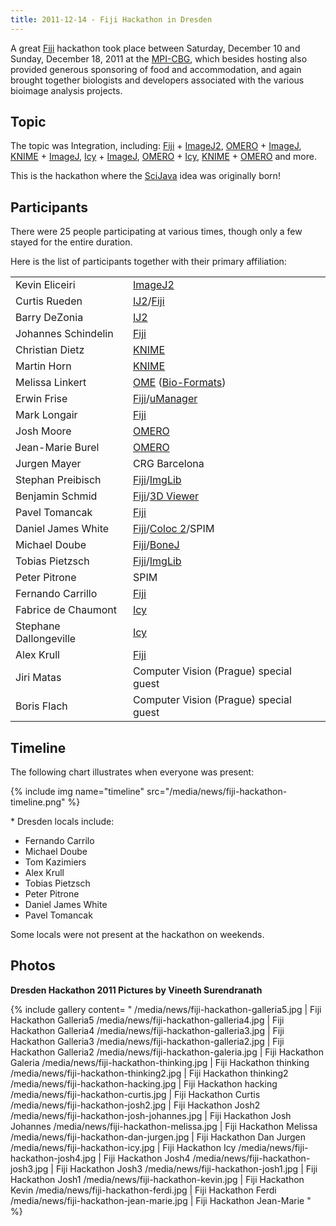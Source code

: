 ```yaml
---
title: 2011-12-14 - Fiji Hackathon in Dresden
---
```


A great [Fiji](/software/fiji) hackathon took place between Saturday, December 10 and Sunday, December 18, 2011 at the [MPI-CBG](http://www.mpi-cbg.de/), which besides hosting also provided generous sponsoring of food and accommodation, and again brought together biologists and developers associated with the various bioimage analysis projects.

## Topic

The topic was Integration, including: [Fiji](/software/fiji) + [ImageJ2](/software/imagej2), [OMERO](/software/omero) + [ImageJ](/software/imagej), [KNIME](/software/knime) + [ImageJ](/software/imagej), [Icy](/software/icy) + [ImageJ](/software/imagej), [OMERO](/software/omero) + [Icy](/software/icy), [KNIME](/software/knime) + [OMERO](/software/omero) and more.

This is the hackathon where the [SciJava](/libs/scijava) idea was originally born!

## Participants

There were 25 people participating at various times, though only a few stayed for the entire duration.

Here is the list of participants together with their primary affiliation:

|                        |                                                              |
|------------------------|--------------------------------------------------------------|
| Kevin Eliceiri         | [ImageJ2](/software/imagej2)                                 |
| Curtis Rueden          | [IJ2](/software/imagej2)/[Fiji](/software/fiji)              |
| Barry DeZonia          | [IJ2](/software/imagej2)                                     |
| Johannes Schindelin    | [Fiji](/software/fiji)                                       |
| Christian Dietz        | [KNIME](/software/knime)                                     |
| Martin Horn            | [KNIME](/software/knime)                                     |
| Melissa Linkert        | [OME](/software/omero) ([Bio-Formats](/formats/bio-formats)) |
| Erwin Frise            | [Fiji](/software/fiji)/[uManager](/software/micro-manager)   |
| Mark Longair           | [Fiji](/software/fiji)                                       |
| Josh Moore             | [OMERO](/software/omero)                                     |
| Jean-Marie Burel       | [OMERO](/software/omero)                                     |
| Jurgen Mayer           | CRG Barcelona                                                |
| Stephan Preibisch      | [Fiji](/software/fiji)/[ImgLib](/libs/imglib1)               |
| Benjamin Schmid        | [Fiji](/software/fiji)/[3D Viewer](/plugins/3d-viewer)       |
| Pavel Tomancak         | [Fiji](/software/fiji)                                       |
| Daniel James White     | [Fiji](/software/fiji)/[Coloc 2](/plugins/coloc-2)/SPIM      |
| Michael Doube          | [Fiji](/software/fiji)/[BoneJ](/plugins/bonej)               |
| Tobias Pietzsch        | [Fiji](/software/fiji)/[ImgLib](/libs/imglib1)               |
| Peter Pitrone          | SPIM                                                         |
| Fernando Carrillo      | [Fiji](/software/fiji)                                       |
| Fabrice de Chaumont    | [Icy](/software/icy)                                         |
| Stephane Dallongeville | [Icy](/software/icy)                                         |
| Alex Krull             | [Fiji](/software/fiji)                                       |
| Jiri Matas             | Computer Vision (Prague) special guest                       |
| Boris Flach            | Computer Vision (Prague) special guest                       |

## Timeline

The following chart illustrates when everyone was present:

{% include img name="timeline" src="/media/news/fiji-hackathon-timeline.png" %}

<!-- The above img is the timeline rendered by MediaWiki. Original data (as converted) follows.

<timeline> Preset = TimeHorizontal\_AutoPlaceBars\_UnitYear

ImageSize = width:500

Colors =

 id:c01 value:blue
 id:c02 value:red
 id:c03 value:green
 id:c04 value:black
 id:c05 value:magenta
 id:c06 value:teal
 id:c07 value:yelloworange
 id:c08 value:skyblue
 id:c09 value:claret
 id:c10 value:oceanblue
 id:c11 value:purple
 id:c12 value:powderblue
 id:c13 value:coral
 id:c14 value:redorange
 id:c15 value:kelleygreen
 id:c16 value:orange
 id:c17 value:lightpurple
 id:c18 value:tan2
 id:gridLine value:gray(0.5)
 id:gridCanvas value:gray(0.8)

BackgroundColors = canvas:gridCanvas

Period = from:9 till:19

ScaleMajor = unit:year increment:1 start:9 grid:white

LineData =

 at:9 color:gridLine layer:back width:0.5
 at:10 color:gridLine layer:back width:0.5
 at:11 color:gridLine layer:back width:0.5
 at:12 color:gridLine layer:back width:0.5
 at:13 color:gridLine layer:back width:0.5
 at:14 color:gridLine layer:back width:0.5
 at:15 color:gridLine layer:back width:0.5
 at:16 color:gridLine layer:back width:0.5
 at:17 color:gridLine layer:back width:0.5
 at:18 color:gridLine layer:back width:0.5
 at:19 color:gridLine layer:back width:0.5

BarData=

 barset:Hackers

PlotData=

 width:15 
 fontsize:M
 textcolor:white
 align:left 
 anchor:from 
 shift:(4,-4) 
 color:black

 barSet:Hackers
 color:c01 from:13 till:18 text:"Kevin Eliceiri"
 color:c02 from:12 till:18 text:"Erwin Frise"
 color:c03 from:12 till:15 text:"Fabrice de Chaumont"
 color:c04 from:12 till:15 text:"Stephane Dallongeville"
 color:c05 from:12 till:13 text:"Jiri Matas"
 color:c06 from:11 till:19 text:"Johannes Schindelin"
 color:c07 from:11 till:16 text:"Benjamin Schmid"
 color:c08 from:11 till:15 text:"Jean-Marie Burel"
 color:c09 from:10 till:18 text:"Mark Longair"
 color:c10 from:10 till:18 text:"Jurgen Mayer"
 color:c11 from:10 till:17 text:"Christian Dietz"
 color:c12 from:10 till:16 text:"Martin Horn"
 color:c13 from:9 till:19 text:"Dresden Locals*"
 color:c14 from:9 till:18 text:"Curtis Rueden"
 color:c15 from:9 till:18 text:"Barry DeZonia"
 color:c16 from:9 till:18 text:"Melissa Linkert"
 color:c17 from:9 till:18 text:"Stephan Preibisch"
 color:c18 from:9 till:15 text:"Josh Moore"

</timeline>

-->

\* Dresden locals include:

-   Fernando Carrilo
-   Michael Doube
-   Tom Kazimiers
-   Alex Krull
-   Tobias Pietzsch
-   Peter Pitrone
-   Daniel James White
-   Pavel Tomancak

Some locals were not present at the hackathon on weekends.

## Photos

**Dresden Hackathon 2011 Pictures by Vineeth Surendranath**

{% include gallery content=
"
/media/news/fiji-hackathon-galleria5.jpg | Fiji Hackathon Galleria5
/media/news/fiji-hackathon-galleria4.jpg | Fiji Hackathon Galleria4
/media/news/fiji-hackathon-galleria3.jpg | Fiji Hackathon Galleria3
/media/news/fiji-hackathon-galleria2.jpg | Fiji Hackathon Galleria2
/media/news/fiji-hackathon-galeria.jpg | Fiji Hackathon Galeria
/media/news/fiji-hackathon-thinking.jpg | Fiji Hackathon thinking
/media/news/fiji-hackathon-thinking2.jpg | Fiji Hackathon thinking2
/media/news/fiji-hackathon-hacking.jpg | Fiji Hackathon hacking
/media/news/fiji-hackathon-curtis.jpg | Fiji Hackathon Curtis
/media/news/fiji-hackathon-josh2.jpg | Fiji Hackathon Josh2
/media/news/fiji-hackathon-josh-johannes.jpg | Fiji Hackathon Josh Johannes
/media/news/fiji-hackathon-melissa.jpg | Fiji Hackathon Melissa
/media/news/fiji-hackathon-dan-jurgen.jpg | Fiji Hackathon Dan Jurgen
/media/news/fiji-hackathon-icy.jpg | Fiji Hackathon Icy
/media/news/fiji-hackathon-josh4.jpg | Fiji Hackathon Josh4
/media/news/fiji-hackathon-josh3.jpg | Fiji Hackathon Josh3
/media/news/fiji-hackathon-josh1.jpg | Fiji Hackathon Josh1
/media/news/fiji-hackathon-kevin.jpg | Fiji Hackathon Kevin
/media/news/fiji-hackathon-ferdi.jpg | Fiji Hackathon Ferdi
/media/news/fiji-hackathon-jean-marie.jpg | Fiji Hackathon Jean-Marie
"
%}
